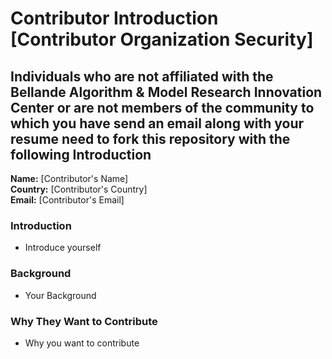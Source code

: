 # Contributor Introduction [Contributor Organization Security]

## Individuals who are not affiliated with the Bellande Algorithm & Model Research Innovation Center or are not members of the community to which you have send an email along with your resume need to fork this repository with the following Introduction


**Name:** [Contributor's Name]  
**Country:** [Contributor's Country]  
**Email:** [Contributor's Email]


### Introduction
- Introduce yourself

### Background
- Your Background 

### Why They Want to Contribute
- Why you want to contribute
